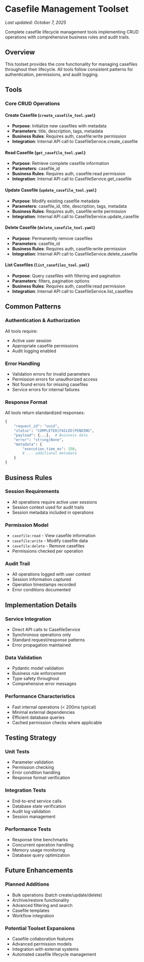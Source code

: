 # Casefile Management Toolset

*Last updated: October 7, 2025*

Complete casefile lifecycle management tools implementing CRUD operations with comprehensive business rules and audit trails.

## Overview

This toolset provides the core functionality for managing casefiles throughout their lifecycle. All tools follow consistent patterns for authentication, permissions, and audit logging.

## Tools

### Core CRUD Operations

#### Create Casefile (`create_casefile_tool.yaml`)
- **Purpose**: Initialize new casefiles with metadata
- **Parameters**: title, description, tags, metadata
- **Business Rules**: Requires auth, casefile:write permission
- **Integration**: Internal API call to CasefileService.create_casefile

#### Read Casefile (`get_casefile_tool.yaml`)
- **Purpose**: Retrieve complete casefile information
- **Parameters**: casefile_id
- **Business Rules**: Requires auth, casefile:read permission
- **Integration**: Internal API call to CasefileService.get_casefile

#### Update Casefile (`update_casefile_tool.yaml`)
- **Purpose**: Modify existing casefile metadata
- **Parameters**: casefile_id, title, description, tags, metadata
- **Business Rules**: Requires auth, casefile:write permission
- **Integration**: Internal API call to CasefileService.update_casefile

#### Delete Casefile (`delete_casefile_tool.yaml`)
- **Purpose**: Permanently remove casefiles
- **Parameters**: casefile_id
- **Business Rules**: Requires auth, casefile:write permission
- **Integration**: Internal API call to CasefileService.delete_casefile

#### List Casefiles (`list_casefiles_tool.yaml`)
- **Purpose**: Query casefiles with filtering and pagination
- **Parameters**: filters, pagination options
- **Business Rules**: Requires auth, casefile:read permission
- **Integration**: Internal API call to CasefileService.list_casefiles

## Common Patterns

### Authentication & Authorization
All tools require:
- Active user session
- Appropriate casefile permissions
- Audit logging enabled

### Error Handling
- Validation errors for invalid parameters
- Permission errors for unauthorized access
- Not found errors for missing casefiles
- Service errors for internal failures

### Response Format
All tools return standardized responses:
```python
{
    "request_id": "uuid",
    "status": "COMPLETED|FAILED|PENDING",
    "payload": {...},  # Business data
    "error": "string|None",
    "metadata": {
        "execution_time_ms": 150,
        # ... additional metadata
    }
}
```

## Business Rules

### Session Requirements
- All operations require active user sessions
- Session context used for audit trails
- Session metadata included in operations

### Permission Model
- `casefile:read` - View casefile information
- `casefile:write` - Modify casefile data
- `casefile:delete` - Remove casefiles
- Permissions checked per operation

### Audit Trail
- All operations logged with user context
- Session information captured
- Operation timestamps recorded
- Error conditions documented

## Implementation Details

### Service Integration
- Direct API calls to CasefileService
- Synchronous operations only
- Standard request/response patterns
- Error propagation maintained

### Data Validation
- Pydantic model validation
- Business rule enforcement
- Type safety throughout
- Comprehensive error messages

### Performance Characteristics
- Fast internal operations (< 200ms typical)
- Minimal external dependencies
- Efficient database queries
- Cached permission checks where applicable

## Testing Strategy

### Unit Tests
- Parameter validation
- Permission checking
- Error condition handling
- Response format verification

### Integration Tests
- End-to-end service calls
- Database state verification
- Audit log validation
- Session management

### Performance Tests
- Response time benchmarks
- Concurrent operation handling
- Memory usage monitoring
- Database query optimization

## Future Enhancements

### Planned Additions
- Bulk operations (batch create/update/delete)
- Archive/restore functionality
- Advanced filtering and search
- Casefile templates
- Workflow integration

### Potential Toolset Expansions
- Casefile collaboration features
- Advanced permission models
- Integration with external systems
- Automated casefile lifecycle management